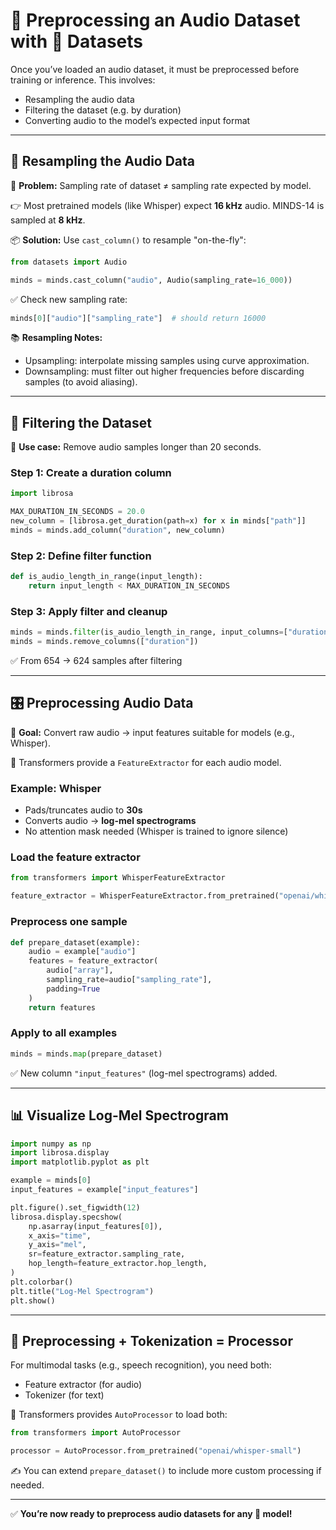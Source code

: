 
# 🧹 Preprocessing an Audio Dataset with 🤗 Datasets

Once you’ve loaded an audio dataset, it must be preprocessed before training or inference. This involves:

- Resampling the audio data
- Filtering the dataset (e.g. by duration)
- Converting audio to the model’s expected input format

---

## 🔁 Resampling the Audio Data

📌 **Problem:** Sampling rate of dataset ≠ sampling rate expected by model.

👉 Most pretrained models (like Whisper) expect **16 kHz** audio. MINDS-14 is sampled at **8 kHz**.

📦 **Solution:** Use `cast_column()` to resample "on-the-fly":

```python
from datasets import Audio

minds = minds.cast_column("audio", Audio(sampling_rate=16_000))
```

✅ Check new sampling rate:

```python
minds[0]["audio"]["sampling_rate"]  # should return 16000
```

📚 **Resampling Notes:**
- Upsampling: interpolate missing samples using curve approximation.
- Downsampling: must filter out higher frequencies before discarding samples (to avoid aliasing).

---

## 🔎 Filtering the Dataset

📌 **Use case:** Remove audio samples longer than 20 seconds.

### Step 1: Create a duration column

```python
import librosa

MAX_DURATION_IN_SECONDS = 20.0
new_column = [librosa.get_duration(path=x) for x in minds["path"]]
minds = minds.add_column("duration", new_column)
```

### Step 2: Define filter function

```python
def is_audio_length_in_range(input_length):
    return input_length < MAX_DURATION_IN_SECONDS
```

### Step 3: Apply filter and cleanup

```python
minds = minds.filter(is_audio_length_in_range, input_columns=["duration"])
minds = minds.remove_columns(["duration"])
```

✅ From 654 → 624 samples after filtering

---

## 🎛️ Preprocessing Audio Data

📌 **Goal:** Convert raw audio → input features suitable for models (e.g., Whisper).

🤗 Transformers provide a `FeatureExtractor` for each audio model.

### Example: Whisper

- Pads/truncates audio to **30s**
- Converts audio → **log-mel spectrograms**
- No attention mask needed (Whisper is trained to ignore silence)

### Load the feature extractor

```python
from transformers import WhisperFeatureExtractor

feature_extractor = WhisperFeatureExtractor.from_pretrained("openai/whisper-small")
```

### Preprocess one sample

```python
def prepare_dataset(example):
    audio = example["audio"]
    features = feature_extractor(
        audio["array"],
        sampling_rate=audio["sampling_rate"],
        padding=True
    )
    return features
```

### Apply to all examples

```python
minds = minds.map(prepare_dataset)
```

✅ New column `"input_features"` (log-mel spectrograms) added.

---

## 📊 Visualize Log-Mel Spectrogram

```python
import numpy as np
import librosa.display
import matplotlib.pyplot as plt

example = minds[0]
input_features = example["input_features"]

plt.figure().set_figwidth(12)
librosa.display.specshow(
    np.asarray(input_features[0]),
    x_axis="time",
    y_axis="mel",
    sr=feature_extractor.sampling_rate,
    hop_length=feature_extractor.hop_length,
)
plt.colorbar()
plt.title("Log-Mel Spectrogram")
plt.show()
```

---

## 🧠 Preprocessing + Tokenization = Processor

For multimodal tasks (e.g., speech recognition), you need both:

- Feature extractor (for audio)
- Tokenizer (for text)

🤗 Transformers provides `AutoProcessor` to load both:

```python
from transformers import AutoProcessor

processor = AutoProcessor.from_pretrained("openai/whisper-small")
```

✍️ You can extend `prepare_dataset()` to include more custom processing if needed.

---

✅ **You’re now ready to preprocess audio datasets for any 🤗 model!**
